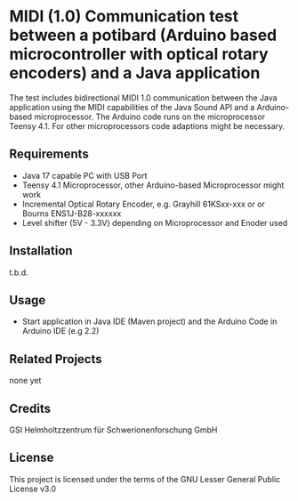 #  MIDI (1.0) Communication test between a potibard (Arduino based microcontroller with optical rotary encoders) and a Java application

 The test includes bidirectional MIDI 1.0 communication between the Java application using the MIDI capabilities of the Java Sound API and a Arduino-based microprocessor.
 The Arduino code runs on the microprocessor Teensy 4.1. For other microprocessors code adaptions might be necessary.

## Requirements

- Java 17 capable PC with USB Port
- Teensy 4.1 Microprocessor, other Arduino-based Microprocessor might work
- Incremental Optical Rotary Encoder, e.g. Grayhill 61KSxx-xxx or or Bourns ENS1J-B28-xxxxxx
- Level shifter (5V - 3.3V) depending on Microprocessor and Enoder used

## Installation

t.b.d.

## Usage

- Start application in Java IDE (Maven project) and the Arduino Code in Arduino IDE (e.g 2.2)

## Related Projects

none yet

## Credits

GSI Helmholtzzentrum für Schwerionenforschung GmbH

## License
This project is licensed under the terms of the GNU Lesser General Public License v3.0
